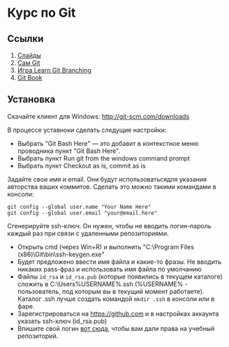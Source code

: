 Курс по Git
====


Ссылки
---

1. [Слайды](Git.pptx?raw=true)
2. [Сам Git](http://git-scm.com/)
2. [Игра Learn Git Branching](http://pcottle.github.io/learnGitBranching/)
3. [Git Book](http://git-scm.com/book)


Установка
---

Скачайте клиент для Windows: http://git-scm.com/downloads

В процессе уставноки сделать следущие настройки:
  * Выбрать "Git Bash Here" — это добавит в контекстное меню проводника пункт "Git Bash Here".
  * Выбрать пункт Run git from the windows command prompt
  * Выбрать пункт Checkout as is, commit as is

Задайте свои имя и email. Они будут использоватьсядля указания авторства ваших коммитов.
Сделать это можно такими командами в консоли:
```
git config --global user.name "Your Name Here"
git config --global user.email "your@email.here"
```

Сгенерируйте ssh-ключ. Он нужен, чтобы не вводить логин-пароль каждый раз при связи с удаленными репозиториями.
  * Открыть cmd (через Win+R) и выполнить "C:\Program Files (x86)\Git\bin\ssh-keygen.exe"
  * Будет предложено ввести имя файла и какие-то фразы. 
        Не вводить никаких pass-фраз и использовать имя файла по умолчанию
  * Файлы `id_rsa` и `id_rsa.pub` (которые появились в текущем каталоге) сложить в C:\Users\%USERNAME%\.ssh 
(%USERNAME% - пользователь, под которым вы в текущий момент работаете). 
Каталог .ssh лучше создать командой `mkdir .ssh` в консоли или в фаре.
  * Зарегистрироваться на https://github.com и в настройках аккаунта указать ssh-ключ (id_rsa.pub)
  * Впишите свой логин [вот сюда](https://docs.google.com/document/d/1r_akytZr8_93-KzrTa7idS4SQT6RUFuDK8sMx0557y8/edit?usp=sharing), 
чтобы вам дали права на учебный репозиторий.


